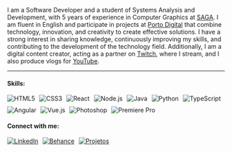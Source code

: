I am a Software Developer and a student of Systems Analysis and Development, with 5 years of experience in Computer Graphics at [SAGA](https://saga.com.br). I am fluent in English and participate in projects at [Porto Digital](https://www.portodigital.org) that combine technology, innovation, and creativity to create effective solutions. I have a strong interest in sharing knowledge, continuously improving my skills, and contributing to the development of the technology field. Additionally, I am a digital content creator, acting as a partner on [Twitch](https://www.twitch.tv/natashabaudelaire), where I stream, and I also produce vlogs for [YouTube](https://www.youtube.com/@NatashaBaudelaire).

---

<h4>Skills:</h4>
<div style="display: flex; flex-wrap: wrap; gap: 10px;">
  <img src="https://img.shields.io/badge/HTML5-%23FF69B4?style=for-the-badge&logo=html5&logoColor=white" alt="HTML5">
  <img src="https://img.shields.io/badge/CSS3-%23FF69B4?style=for-the-badge&logo=css3&logoColor=white" alt="CSS3">
  <img src="https://img.shields.io/badge/React-%23FF69B4?style=for-the-badge&logo=react&logoColor=white" alt="React">
  <img src="https://img.shields.io/badge/Node.js-%23FF69B4?style=for-the-badge&logo=node.js&logoColor=white" alt="Node.js">
  <img src="https://img.shields.io/badge/Java-%23FF69B4?style=for-the-badge&logo=java&logoColor=white" alt="Java">
  <img src="https://img.shields.io/badge/Python-%23FF69B4?style=for-the-badge&logo=python&logoColor=white" alt="Python">
  <img src="https://img.shields.io/badge/TypeScript-%23FF69B4?style=for-the-badge&logo=typescript&logoColor=white" alt="TypeScript">
  <img src="https://img.shields.io/badge/Angular-%23FF69B4?style=for-the-badge&logo=angular&logoColor=white" alt="Angular">
  <img src="https://img.shields.io/badge/Vue.js-%23FF69B4?style=for-the-badge&logo=vue.js&logoColor=white" alt="Vue.js">
  <img src="https://img.shields.io/badge/Photoshop-%23FF69B4?style=for-the-badge&logo=adobe-photoshop&logoColor=white" alt="Photoshop">
  <img src="https://img.shields.io/badge/Premiere%20Pro-%23FF69B4?style=for-the-badge&logo=adobe-premiere&logoColor=white" alt="Premiere Pro">
</div>

<h4>Connect with me:</h4>
<div style="display: flex; flex-wrap: wrap; gap: 10px;">
  <a href="https://www.linkedin.com/in/natashabaudelaire" target="_blank">
    <img src="https://img.shields.io/badge/LinkedIn-%23FF69B4?style=for-the-badge&logo=linkedin&logoColor=white" alt="LinkedIn">
  </a>
  <a href="https://www.behance.net/natashaminako" target="_blank">
    <img src="https://img.shields.io/badge/Behance-%23FF69B4?style=for-the-badge&logo=behance&logoColor=white" alt="Behance">
  </a>
  <a href="https://github.com/NatashaBaudelaire?tab=repositories" target="_blank">
    <img src="https://img.shields.io/badge/Projetos-%23FF69B4?style=for-the-badge&logo=github&logoColor=white" alt="Projetos">
  </a>
</div>